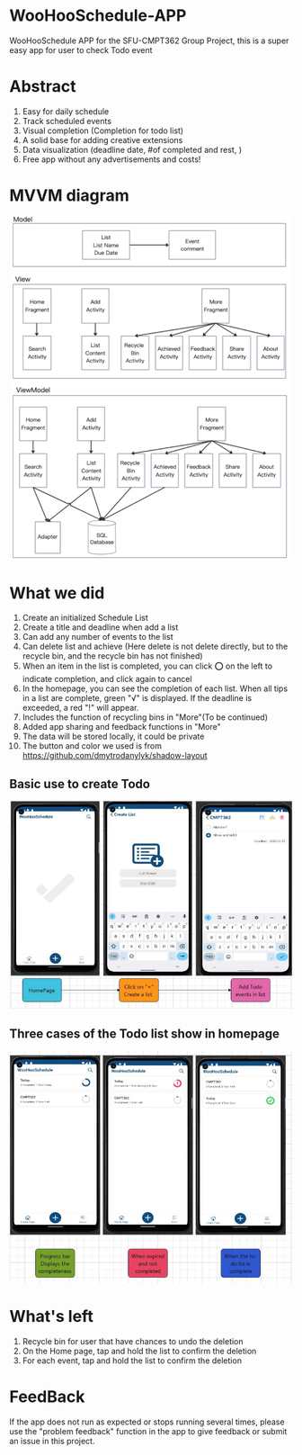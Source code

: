 # WooHooSchedule-APP
WooHooSchedule APP for the SFU-CMPT362 Group Project, this is a super easy app for user to check Todo event

# Abstract
1. Easy for daily schedule 
2. Track scheduled events 
3. Visual completion (Completion for todo list)
4. A solid base for adding creative extensions
5. Data visualization (deadline date, #of completed and rest, )
6. Free app without any advertisements and costs!

# MVVM diagram
<img src="./pictures/MVVM.png" width="500px" hight= "750px"/>


# What we did 
1. Create an initialized Schedule List
2. Create a title and deadline when add a list
3. Can add any number of events to the list
4. Can delete list and achieve (Here delete is not delete directly, but to the recycle bin, and the recycle bin has not finished)
5. When an item in the list is completed, you can click ⭕ on the left to indicate completion, and click again to cancel
6. In the homepage, you can see the completion of each list. When all tips in a list are complete, green "√" is displayed. If the deadline is exceeded, a red "!" will appear.
7. Includes the function of recycling bins in "More"(To be continued)
8. Added app sharing and feedback functions in "More"
9. The data will be stored locally, it could be private
10. The button and color we used is from https://github.com/dmytrodanylyk/shadow-layout

## Basic use to create Todo
![](/pictures/TocreateTodo.jpg)
## Three cases of the Todo list show in homepage
![](/pictures/HomePage.jpg)

# What's left 
1. Recycle bin for user that have chances to undo the deletion
2. On the Home page, tap and hold the list to confirm the deletion
3. For each event, tap and hold the list to confirm the deletion

# FeedBack
If the app does not run as expected or stops running several times, please use the "problem feedback" function in the app to give feedback or submit an issue in this project.

